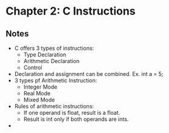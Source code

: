 # Chapter 2: C Instructions

## Notes

* C offers 3 types of instructions:
    - Type Declaration
    - Arithmetic Declaration
    - Control
* Declaration and assignment can be combined. Ex. int a = 5;
* 3 types pf Arithmetic Instruction:
    - Integer Mode
    - Real Mode
    - Mixed Mode
* Rules of arithmetic instructions:
    - If one operand is float, result is a float.
    - Result is int only if both operands are ints.
*
